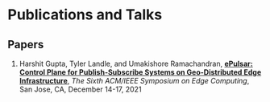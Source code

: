 # Publications and Talks

## Papers

1. Harshit Gupta, Tyler Landle, and Umakishore Ramachandran, [**ePulsar: Control Plane for Publish-Subscribe Systems on Geo-Distributed Edge Infrastructure**](https://www.cc.gatech.edu/grads/h/hgupta40/publication_resources/papers/epulsar.pdf), *The Sixth ACM/IEEE Symposium on Edge Computing*, San Jose, CA, December 14-17, 2021 
